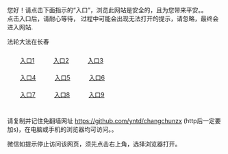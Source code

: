 您好！请点击下面指示的“入口”，浏览此网站是安全的，且为您带来平安。。 <br/>
点击入口后，请耐心等待， 过程中可能会出现无法打开的提示，请忽略，最终会进入网站. </br>

法轮大法在长春<br/>
<div style="padding:10px"><a style="margin:20px" target="_blank" href="https://d2f1n0wgyr35i2.cloudfront.net/2Qpsp?utwher" id="ccLink1" rel="nofollow">入口1</a> <a target="_blank" style="margin:20px" href="https://d1gpjpazd65ikm.cloudfront.net/2Qpsp?xuspsq" id="ccLink2" rel="nofollow">入口2</a> <a style="margin:20px" target="_blank" href="https://d3581mtdm2nlz5.cloudfront.net/2Qpsp?pudvhmi" id="ccLink3" rel="nofollow">入口3</a></div>

<div style="padding:10px" ><a style="margin:20px" target="_blank" href="https://d2f1n0wgyr35i2.cloudfront.net/2Qpsp?utwher" id="ccLink4" rel="nofollow">入口4</a> <a style="margin:20px" href="https://d1gpjpazd65ikm.cloudfront.net/2Qpsp?xuspsq" target="_blank" id="ccLink5" rel="nofollow">入口5</a> <a style="margin:20px" href="https://d3581mtdm2nlz5.cloudfront.net/2Qpsp?pudvhmi" target="_blank" id="ccLink6" rel="nofollow">入口6</a></div>

<div style="padding:10px"><a style="margin:20px" target="_blank" href="https://d2f1n0wgyr35i2.cloudfront.net/2Qpsp?utwher" id="ccLink7" rel="nofollow">入口7</a> <a style="margin:20px" href="https://d1gpjpazd65ikm.cloudfront.net/2Qpsp?xuspsq" target="_blank" id="ccLink8" rel="nofollow">入口8</a> <a style="margin:20px" target="_blank" href="https://d3581mtdm2nlz5.cloudfront.net/2Qpsp?pudvhmi" id="ccLink9" rel="nofollow">入口9</a></div>

<br/>



请复制并记住免翻墙网址 https://github.com/yntd/changchunzx (http后一定要加s)，在电脑或手机的浏览器均可访问。。<br/>

微信如提示停止访问该网页，须先点击右上角，选择浏览器打开。
